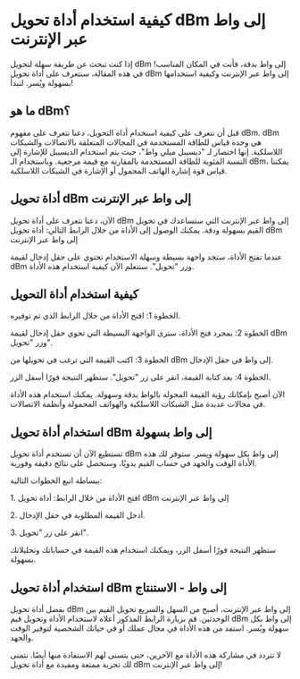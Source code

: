 كيفية استخدام أداة تحويل dBm إلى واط عبر الإنترنت
=================================================

إذا كنت تبحث عن طريقة سهلة لتحويل dBm إلى واط بدقة، فأنت في المكان المناسب! في هذه المقالة، سنتعرف على أداة تحويل dBm إلى واط عبر الإنترنت وكيفية استخدامها بسهولة ويُسر. لنبدأ!

ما هو dBm؟
----------

قبل أن نتعرف على كيفية استخدام أداة التحويل، دعنا نتعرف على مفهوم dBm. dBm هي وحدة قياس للطاقة المستخدمة في المجالات المتعلقة بالاتصالات والشبكات اللاسلكية. إنها اختصار لـ "ديسيبل ميلي واط"، حيث يتم استخدام الديسيبل للإشارة إلى النسبة المئوية للطاقة المستخدمة بالمقارنة مع قيمة مرجعية. وباستخدام الـ dBm، يمكننا قياس قوة إشارة الهاتف المحمول أو الإشارة في الشبكات اللاسلكية.

أداة تحويل dBm إلى واط عبر الإنترنت
-----------------------------------

الآن، دعنا نتعرف على أداة تحويل dBm إلى واط عبر الإنترنت التي ستساعدك في تحويل القيم بسهولة ودقة. يمكنك الوصول إلى الأداة من خلال الرابط التالي: أداة تحويل dBm إلى واط عبر الإنترنت

عندما تفتح الأداة، ستجد واجهة بسيطة وسهلة الاستخدام تحتوي على حقل إدخال لقيمة dBm وزر "تحويل". سنتعلم الآن كيفية استخدام هذه الأداة.

كيفية استخدام أداة التحويل
--------------------------

الخطوة 1: افتح الأداة من خلال الرابط الذي تم توفيره.

الخطوة 2: بمجرد فتح الأداة، سترى الواجهة البسيطة التي تحوي حقل إدخال لقيمة dBm وزر "تحويل".

الخطوة 3: اكتب القيمة التي ترغب في تحويلها من dBm إلى واط في حقل الإدخال.

الخطوة 4: بعد كتابة القيمة، انقر على زر "تحويل". ستظهر النتيجة فورًا أسفل الزر.

الآن أصبح بإمكانك رؤية القيمة المحولة بالواط بدقة وسهولة. يمكنك استخدام هذه الأداة في مجالات عديدة مثل الشبكات اللاسلكية والهواتف المحمولة وأنظمة الاتصالات.

استخدام أداة تحويل dBm إلى واط بسهولة
-------------------------------------

تستطيع الآن أن تستخدم أداة تحويل dBm إلى واط بكل سهولة ويسر. ستوفر لك هذه الأداة الوقت والجهد في حساب القيم يدويًا، وستحصل على نتائج دقيقة وفورية.

ببساطة اتبع الخطوات التالية:

1\. افتح الأداة من خلال الرابط: أداة تحويل dBm إلى واط عبر الإنترنت

2\. أدخل القيمة المطلوبة في حقل الإدخال.

3\. انقر على زر "تحويل".

ستظهر النتيجة فورًا أسفل الزر، ويمكنك استخدام هذه القيمة في حساباتك وتحليلاتك بسهولة.

استخدام أداة تحويل dBm إلى واط - الاستنتاج
------------------------------------------

بفضل أداة تحويل dBm إلى واط عبر الإنترنت، أصبح من السهل والسريع تحويل القيم بين الوحدتين. قم بزيارة الرابط المذكور أعلاه لاستخدام الأداة وتحويل قيم dBm إلى واط بكل سهولة ويُسر. استفد من هذه الأداة في مجال عملك أو في حياتك الشخصية لتوفير الوقت والجهد.

لا تتردد في مشاركة هذه الأداة مع الآخرين، حتى يتسنى لهم الاستفادة منها أيضًا. نتمنى لك تجربة ممتعة ومفيدة مع أداة تحويل dBm إلى واط عبر الإنترنت!